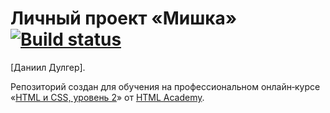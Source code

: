 # Личный проект «Мишка» [![Build status][travis-image]][travis-url]
[Даниил Дулгер].

Репозиторий создан для обучения на профессиональном онлайн‑курсе «[HTML и CSS, уровень 2](https://htmlacademy.ru/intensive/adaptive)» от [HTML Academy](https://htmlacademy.ru).

[travis-image]: https://travis-ci.com/htmlacademy-adaptive/873075-mishka-18.svg?branch=master
[travis-url]: https://travis-ci.com/htmlacademy-adaptive/873075-mishka-18
[dependency-image]: https://david-dm.org/htmlacademy-adaptive/873075-mishka-18/dev-status.svg?style=flat-square
[dependency-url]: https://david-dm.org/htmlacademy-adaptive/873075-mishka-18?type=dev
